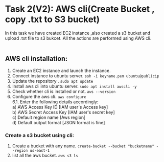# Task 2(V2): AWS cli(Create Bucket , copy .txt to S3 bucket)
In this task we have created EC2 instance ,also created a s3 bucket and upload .txt file to s3 bukcet. All the actions are performed using AWS cli.<br>
<br>
## AWS cli installation: <br>

1. Create an EC2 instance and launch the instance.<br>
2. Connect instance to ubuntu server. ``` ssh -i keyname.pem ubuntu@publicip ```  <br>
3. Update the repository . ``` sudo apt update ``` <br>
4. Install aws cli into ubuntu server. ``` sudo apt install awscli -y ``` <br>
5. Check whether cli is installed or not. ``` aws --version ```  <br>
6. Configure the aws cli. ``` aws configure ``` <br>
   6.1. Enter the following details accordingly: <br>
     a) AWS Access Key ID [IAM user's Access key] <br>
     b) AWS Secret Access Key [IAM user's secret key] <br>
     c) Default region name [Aws region] <br>
     d) Default output format [JSON format is fine] <br>

### Create a s3 bucket using cli: <br>

1. Create a bucket with any name. ``` create-bucket --bucket "bucketname" --region us-east-1 ``` <br>
2. list all the aws bucket. ``` aws s3 ls ``` <br>







